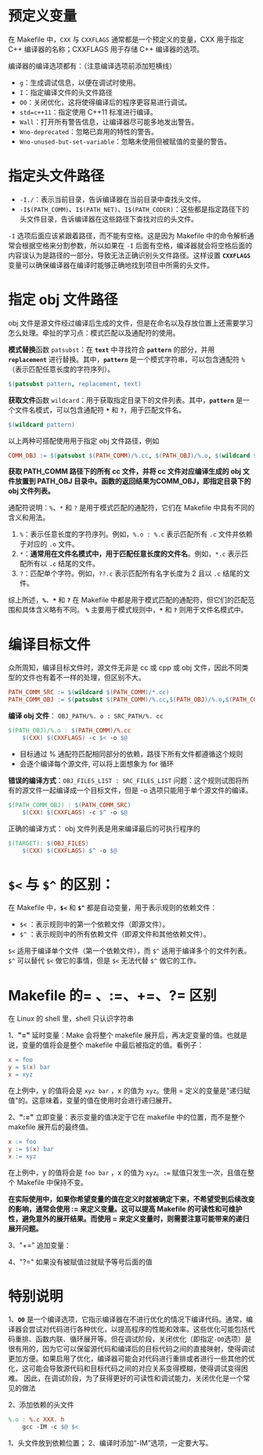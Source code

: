 # 预定义变量

在 Makefile 中，`CXX` 与 `CXXFLAGS` 通常都是一个预定义的变量，CXX 用于指定 C++ 编译器的名称；CXXFLAGS 用于存储 C++ 编译器的选项。

编译器的编译选项都有：（注意编译选项前添加短横线）

- `g`：生成调试信息，以便在调试时使用。
- `I`：指定编译文件的头文件路径
- `O0`：关闭优化，这将使得编译后的程序更容易进行调试。
- `std=c++11`：指定使用 C++11 标准进行编译。
- `Wall`：打开所有警告信息，让编译器尽可能多地发出警告。
- `Wno-deprecated`：忽略已弃用的特性的警告。
- `Wno-unused-but-set-variable`：忽略未使用但被赋值的变量的警告。


# 指定头文件路径

- `-I./`：表示当前目录，告诉编译器在当前目录中查找头文件。
- `-I$(PATH_COMM)`、`I$(PATH_NET)`、`I$(PATH_CODER)`：这些都是指定路径下的头文件目录，告诉编译器在这些路径下查找对应的头文件。

`-I` 选项后面应该紧跟着路径，而不能有空格。这是因为 Makefile 中的命令解析通常会根据空格来分割参数，所以如果在 `-I` 后面有空格，编译器就会将空格后面的内容误认为是路径的一部分，导致无法正确识别头文件路径。这样设置 **`CXXFLAGS`** 变量可以确保编译器在编译时能够正确地找到项目中所需的头文件。


# 指定 obj 文件路径

obj 文件是源文件经过编译后生成的文件，但是在命名以及存放位置上还需要学习怎么处理。牵扯的学习点：模式匹配以及通配符的使用。

**模式替换**函数 `patsubst`：在 **`text`** 中寻找符合 **`pattern`** 的部分，并用 **`replacement`** 进行替换。其中，**`pattern`** 是一个模式字符串，可以包含通配符 `%`（表示匹配任意长度的字符序列）。

```makefile
$(patsubst pattern, replacement, text)
```


**获取文件**函数 `wildcard`：用于获取指定目录下的文件列表。其中，**`pattern`** 是一个文件名模式，可以包含通配符 **`*`** 和 **`?`**，用于匹配文件名。

```makefile
$(wildcard pattern)
```

以上两种可搭配使用用于指定 obj 文件路径，例如

```Makefile
COMM_OBJ := $(patsubst $(PATH_COMM)/%.cc, $(PATH_OBJ)/%.o, $(wildcard $(PATH_COMM)/*.cc))
```

**获取 PATH_COMM 路径下的所有 cc 文件，并将 cc 文件对应编译生成的 obj 文件放置到 PATH_OBJ 目录中。函数的返回结果为COMM_OBJ，即指定目录下的 obj 文件列表。**

通配符说明：`%`、`*`  和  `?`  是用于模式匹配的通配符，它们在 Makefile 中具有不同的含义和用法。

1. `%`：表示任意长度的字符序列。例如，`%.o : %.c`  表示匹配所有 `.c` 文件并依赖于对应的 `.o` 文件。
2. `*`：**通常用在文件名模式中，用于匹配任意长度的文件名**。例如，`*.c` 表示匹配所有以 `.c` 结尾的文件。
3. `?`：匹配单个字符。例如，`??.c` 表示匹配所有名字长度为 2 且以 `.c` 结尾的文件。

综上所述，**`%`**、**`*`** 和 **`?`** 在 Makefile 中都是用于模式匹配的通配符，但它们的匹配范围和具体含义略有不同。 **`%`** 主要用于模式规则中，**`*`** 和 **`?`** 则用于文件名模式中。

# 编译目标文件

众所周知，编译目标文件时，源文件无非是 cc 或 cpp 或 obj 文件，因此不同类型的文件也有着不一样的处理，但区别不大。

```Makefile
PATH_COMM_SRC := $(wildcard $(PATH_COMM)/*.cc)
PATH_COMM_OBJ := $(patsubst $(PATH_COMM)/%.cc,$(PATH_OBJ)/%.o,$(PATH_COMM_SRC))
```

**编译 obj 文件**： `OBJ_PATH/%. o : SRC_PATH/%. cc`

```Makefile
$(PATH_OBJ)/%.o : $(PATH_COMM)/%.cc
    $(CXX) $(CXXFLAGS) -c $< -o $@
```

- 目标通过 % 通配符匹配相同部分的依赖，路径下所有文件都遵循这个规则
- 会逐个编译每个源文件, 可以将上面想象为 for 循环

**错误的编译方式**：`OBJ_FILES_LIST : SRC_FILES_LIST`  问题：这个规则试图将所有的源文件一起编译成一个目标文件，但是 -o 选项只能用于单个源文件的编译。

```Makefile
$(PATH_COMM_OBJ) : $(PATH_COMM_SRC)
    $(CXX) $(CXXFLAGS) -c $^ -o $@
```

正确的编译方式： obj 文件列表是用来编译最后的可执行程序的

```Makefile
$(TARGET): $(OBJ_FILES)
    $(CXX) $(CXXFLAGS) $^ -o $@
```

#  `$<` 与 `$^` 的区别：

在 Makefile 中，**`$<`** 和 **`$^`** 都是自动变量，用于表示规则的依赖文件：

- `$<` ：表示规则中的第一个依赖文件（即源文件）。
- `$^` ：表示规则中的所有依赖文件（即源文件和其他依赖文件）。

`$<` 适用于编译单个文件（第一个依赖文件），而 `$^` 适用于编译多个的文件列表。`$^` 可以替代 `$<` 做它的事情，但是 `$<` 无法代替 `$^` 做它的工作。


# Makefile 的= 、:=、+=、?= 区别

在 Linux 的 shell 里，shell 只认识字符串

1、**"="**  延时变量：Make 会将整个 makefile 展开后，再决定变量的值。也就是说，变量的值将会是整个 makefile 中最后被指定的值。看例子：

```Makefile
x = foo
y = $(x) bar
x = xyz
```

在上例中，y 的值将会是 `xyz bar` ，x 的值为 `xyz`。使用 = 定义的变量是"递归赋值"的。这意味着，变量的值在使用时会进行递归展开。

2、**":="**  立即变量：表示变量的值决定于它在 makefile 中的位置，而不是整个 makefile 展开后的最终值。

```Makefile
x := foo
y := $(x) bar
x := xyz
```

在上例中，y 的值将会是 `foo bar` ，x 的值为 `xyz`。`:=` 赋值只发生一次，且值在整个 Makefile 中保持不变。

**在实际使用中，如果你希望变量的值在定义时就被确定下来，不希望受到后续改变的影响，通常会使用 := 来定义变量。这可以提高 Makefile 的可读性和可维护性，避免意外的展开结果。而使用 = 来定义变量时，则需要注意可能带来的递归展开问题。**

3、"+="  追加变量：

4、"?="  如果没有被赋值过就赋予等号后面的值


# 特别说明

1、**`O0`** 是一个编译选项，它指示编译器在不进行优化的情况下编译代码。通常，编译器会尝试对代码进行各种优化，以提高程序的性能和效率。这些优化可能包括代码重排、函数内联、循环展开等。但在调试阶段，关闭优化（即指定`-O0`选项）是很有用的，因为它可以保留源代码和编译后的目标代码之间的直接映射，使得调试更加方便。如果启用了优化，编译器可能会对代码进行重排或者进行一些其他的优化，这可能会导致源代码和目标代码之间的对应关系变得模糊，使得调试变得困难。 因此，在调试阶段，为了获得更好的可读性和调试能力，关闭优化是一个常见的做法

2、添加依赖的头文件

```Makefile
%.o : %.c XXX. h
    gcc -IM -c $@ $<
```

1、头文件放到依赖位置；
2、编译时添加“-IM”选项，一定要大写。

